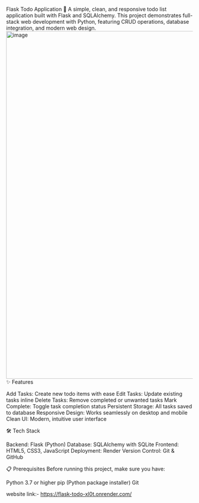 Flask Todo Application 📝
A simple, clean, and responsive todo list application built with Flask and SQLAlchemy. This project demonstrates full-stack web development with Python, featuring CRUD operations, database integration, and modern web design.
<img width="1919" height="940" alt="image" src="https://github.com/user-attachments/assets/327158d5-f7c2-4a21-a3be-7fb9e97013f8" />
✨ Features

Add Tasks: Create new todo items with ease
Edit Tasks: Update existing tasks inline
Delete Tasks: Remove completed or unwanted tasks
Mark Complete: Toggle task completion status
Persistent Storage: All tasks saved to database
Responsive Design: Works seamlessly on desktop and mobile
Clean UI: Modern, intuitive user interface

🛠️ Tech Stack

Backend: Flask (Python)
Database: SQLAlchemy with SQLite
Frontend: HTML5, CSS3, JavaScript
Deployment: Render
Version Control: Git & GitHub

📋 Prerequisites
Before running this project, make sure you have:

Python 3.7 or higher
pip (Python package installer)
Git


website link:- https://flask-todo-xl0t.onrender.com/
